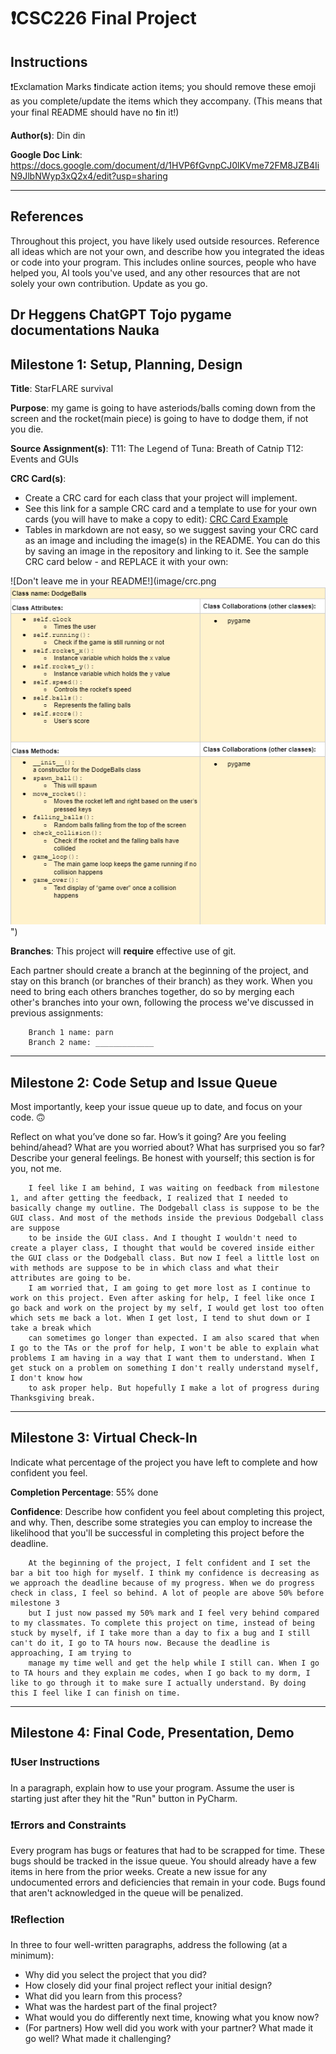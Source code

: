 # ❗CSC226 Final Project

## Instructions

❗️Exclamation Marks ❗️indicate action items; you should remove these emoji as you complete/update the items which 
  they accompany. (This means that your final README should have no ❗️in it!)

️**Author(s)**: Din din

️**Google Doc Link**: https://docs.google.com/document/d/1HVP6fGvnpCJ0lKVme72FM8JZB4IiN9JlbNWyp3xQ2x4/edit?usp=sharing

---

## References 
Throughout this project, you have likely used outside resources. Reference all ideas which are not your own, 
and describe how you integrated the ideas or code into your program. This includes online sources, people who have 
helped you, AI tools you've used, and any other resources that are not solely your own contribution. Update as you go.


Dr Heggens
ChatGPT
Tojo
pygame documentations
Nauka
---

## Milestone 1: Setup, Planning, Design

️**Title**: StarFLARE survival

  **Purpose**: my game is going to have asteriods/balls coming down from the screen and the rocket(main piece) is going to have to dodge them, if not you die.

️**Source Assignment(s)**: T11: The Legend of Tuna: Breath of Catnip
                             T12: Events and GUIs

️**CRC Card(s)**:
  - Create a CRC card for each class that your project will implement.
  - See this link for a sample CRC card and a template to use for your own cards (you will have to make a copy to edit):
    [CRC Card Example](https://docs.google.com/document/d/1JE_3Qmytk_JGztRqkPXWACJwciPH61VCx3idIlBCVFY/edit?usp=sharing)
  - Tables in markdown are not easy, so we suggest saving your CRC card as an image and including the image(s) in the 
    README. You can do this by saving an image in the repository and linking to it. See the sample CRC card below - 
    and REPLACE it with your own:
  
![Don't leave me in your README!](image/crc.png ![img_1.png](img_1.png) ")


️**Branches**: This project will **require** effective use of git. 

Each partner should create a branch at the beginning of the project, and stay on this branch (or branches of their 
branch) as they work. When you need to bring each others branches together, do so by merging each other's branches 
into your own, following the process we've discussed in previous assignments: 

```
    Branch 1 name: parn
    Branch 2 name: _____________
```
---

## Milestone 2: Code Setup and Issue Queue

Most importantly, keep your issue queue up to date, and focus on your code. 🙃

Reflect on what you’ve done so far. How’s it going? Are you feeling behind/ahead? What are you worried about? 
What has surprised you so far? Describe your general feelings. Be honest with yourself; this section is for you, not me.

```
    I feel like I am behind, I was waiting on feedback from milestone 1, and after getting the feedback, I realized that I needed to basically change my outline. The Dodgeball class is suppose to be the GUI class. And most of the methods inside the previous Dodgeball class are suppose
    to be inside the GUI class. And I thought I wouldn't need to create a player class, I thought that would be covered inside either the GUI class or the Dodgeball class. But now I feel a little lost on with methods are suppose to be in which class and what their attributes are going to be.
    I am worried that, I am going to get more lost as I continue to work on this project. Even after asking for help, I feel like once I go back and work on the project by my self, I would get lost too often which sets me back a lot. When I get lost, I tend to shut down or I take a break which 
    can sometimes go longer than expected. I am also scared that when I go to the TAs or the prof for help, I won't be able to explain what problems I am having in a way that I want them to understand. When I get stuck on a problem on something I don't really understand myself, I don't know how 
    to ask proper help. But hopefully I make a lot of progress during Thanksgiving break. 
```

---

## Milestone 3: Virtual Check-In

Indicate what percentage of the project you have left to complete and how confident you feel. 

  **Completion Percentage**: 55% done

️**Confidence**: Describe how confident you feel about completing this project, and why. Then, describe some 
  strategies you can employ to increase the likelihood that you'll be successful in completing this project 
  before the deadline.

```
    At the beginning of the project, I felt confident and I set the bar a bit too high for myself. I think my confidence is decreasing as we approach the deadline because of my progress. When we do progress check in class, I feel so behind. A lot of people are above 50% before milestone 3
    but I just now passed my 50% mark and I feel very behind compared to my classmates. To complete this project on time, instead of being stuck by myself, if I take more than a day to fix a bug and I still can't do it, I go to TA hours now. Because the deadline is approaching, I am trying to 
    manage my time well and get the help while I still can. When I go to TA hours and they explain me codes, when I go back to my dorm, I like to go through it to make sure I actually understand. By doing this I feel like I can finish on time.
```

---

## Milestone 4: Final Code, Presentation, Demo

### ❗User Instructions
In a paragraph, explain how to use your program. Assume the user is starting just after they hit the "Run" button 
in PyCharm. 

### ❗Errors and Constraints
Every program has bugs or features that had to be scrapped for time. These bugs should be tracked in the issue queue. 
You should already have a few items in here from the prior weeks. Create a new issue for any undocumented errors and 
deficiencies that remain in your code. Bugs found that aren't acknowledged in the queue will be penalized.

### ❗Reflection
In three to four well-written paragraphs, address the following (at a minimum):
- Why did you select the project that you did?
- How closely did your final project reflect your initial design?
- What did you learn from this process?
- What was the hardest part of the final project?
- What would you do differently next time, knowing what you know now?
- (For partners) How well did you work with your partner? What made it go well? What made it challenging?